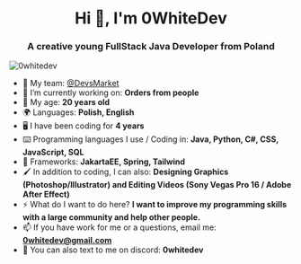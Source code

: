 <h1 align="center">Hi 👋, I'm 0WhiteDev</h1>
<h3 align="center">A creative young FullStack Java Developer from Poland</h3>

<p align="left"> <img src="https://komarev.com/ghpvc/?username=0whitedev&label=Profile%20views&color=0e75b6&style=flat" alt="0whitedev" /> </p>

- 💎 My team: [@DevsMarket](https://github.com/DEVS-MARKET)
- 🔭 I’m currently working on: **Orders from people**
- 🔞 My age: **20 years old**
- 🌍 Languages: **Polish, English**
- 🖥️ I have been coding for **4 years**
- ⌨️ Programming languages I use / Coding in: **Java, Python, C#, CSS, JavaScript, SQL**
- 🎲 Frameworks: **JakartaEE, Spring, Tailwind**
- 🖌️ In addition to coding, I can also: **Designing Graphics (Photoshop/Illustrator) and Editing Videos (Sony Vegas Pro 16 / Adobe After Effect)**
- ⚡️ What do I want to do here? **I want to improve my programming skills with a large community and help other people.**
- 📫 If you have work for me or a questions, email me: **0whitedev@gmail.com**
- 👾 You can also text to me on discord: **0whitedev**
